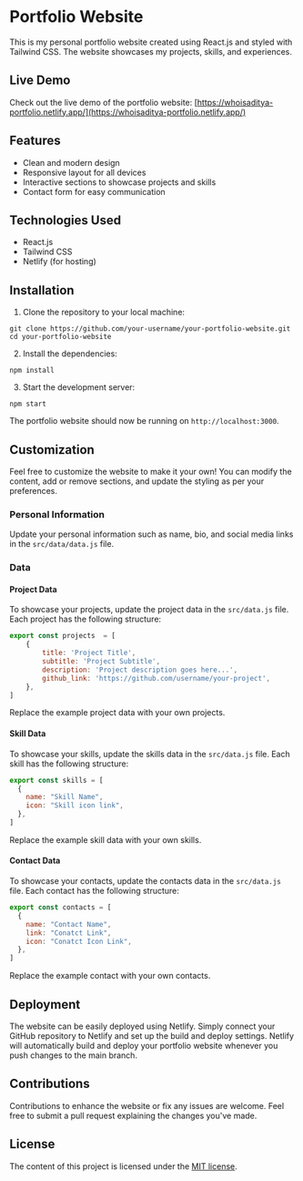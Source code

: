 # Portfolio Website

This is my personal portfolio website created using React.js and styled with Tailwind CSS. The website showcases my projects, skills, and experiences.

## Live Demo
Check out the live demo of the portfolio website: [https://whoisaditya-portfolio.netlify.app/](https://whoisaditya-portfolio.netlify.app/)

## Features

- Clean and modern design
- Responsive layout for all devices
- Interactive sections to showcase projects and skills
- Contact form for easy communication

## Technologies Used

- React.js
- Tailwind CSS
- Netlify (for hosting)

## Installation

1. Clone the repository to your local machine:

```
git clone https://github.com/your-username/your-portfolio-website.git
cd your-portfolio-website
```

2. Install the dependencies:

```
npm install
```

3. Start the development server:

```
npm start
```

The portfolio website should now be running on `http://localhost:3000`.

## Customization

Feel free to customize the website to make it your own! You can modify the content, add or remove sections, and update the styling as per your preferences.

### Personal Information

Update your personal information such as name, bio, and social media links in the `src/data/data.js` file.

### Data

#### Project Data
To showcase your projects, update the project data in the `src/data.js` file. Each project has the following structure:

```javascript
export const projects  = [
    {
        title: 'Project Title',
        subtitle: 'Project Subtitle',
        description: 'Project description goes here...',
        github_link: 'https://github.com/username/your-project',
    },
]
```

Replace the example project data with your own projects.

#### Skill Data
To showcase your skills, update the skills data in the `src/data.js` file. Each skill has the following structure:
```javascript
export const skills = [
  {
    name: "Skill Name",
    icon: "Skill icon link",
  },
]
```
Replace the example skill data with your own skills.

#### Contact Data
To showcase your contacts, update the contacts data in the `src/data.js` file. Each contact has the following structure:
```javascript
export const contacts = [
  {
    name: "Contact Name",
    link: "Conatct Link",
    icon: "Conatct Icon Link",
  },
]
```
Replace the example contact with your own contacts.

## Deployment

The website can be easily deployed using Netlify. Simply connect your GitHub repository to Netlify and set up the build and deploy settings. Netlify will automatically build and deploy your portfolio website whenever you push changes to the main branch.

## Contributions

Contributions to enhance the website or fix any issues are welcome. Feel free to submit a pull request explaining the changes you've made.

## License

The content of this project is licensed under the [MIT license](LICENSE).
